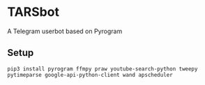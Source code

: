 # TARSbot
A Telegram userbot based on Pyrogram

## Setup
```
pip3 install pyrogram ffmpy praw youtube-search-python tweepy pytimeparse google-api-python-client wand apscheduler
```
